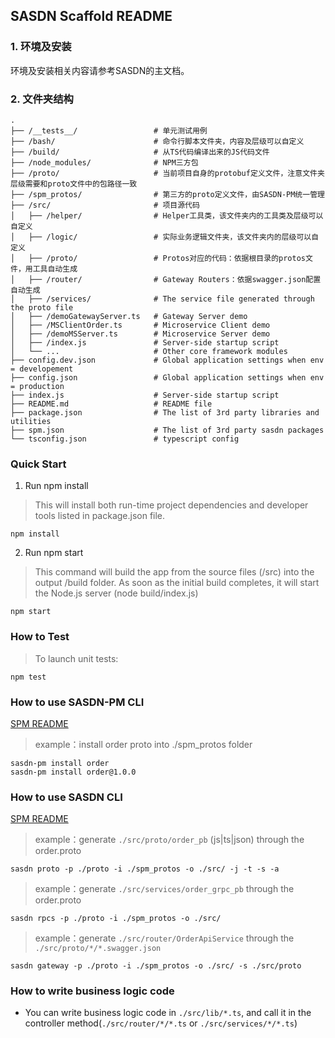 ## SASDN Scaffold README

### 1. 环境及安装
环境及安装相关内容请参考SASDN的主文档。

### 2. 文件夹结构

```
.
├── /__tests__/                 # 单元测试用例
├── /bash/                      # 命令行脚本文件夹，内容及层级可以自定义
├── /build/                     # 从TS代码编译出来的JS代码文件
├── /node_modules/              # NPM三方包
├── /proto/                     # 当前项目自身的protobuf定义文件，注意文件夹层级需要和proto文件中的包路径一致
├── /spm_protos/                # 第三方的proto定义文件，由SASDN-PM统一管理
├── /src/                       # 项目源代码
│   ├── /helper/                # Helper工具类，该文件夹内的工具类及层级可以自定义
│   ├── /logic/                 # 实际业务逻辑文件夹，该文件夹内的层级可以自定义
│   ├── /proto/                 # Protos对应的代码：依据根目录的protos文件，用工具自动生成
│   ├── /router/                # Gateway Routers：依据swagger.json配置自动生成
│   ├── /services/              # The service file generated through the proto file
│   ├── /demoGatewayServer.ts   # Gateway Server demo
│   ├── /MSClientOrder.ts       # Microservice Client demo
│   ├── /demoMSServer.ts        # Microservice Server demo
│   ├── /index.js               # Server-side startup script
│   └── ...                     # Other core framework modules
├── config.dev.json             # Global application settings when env = developement
├── config.json                 # Global application settings when env = production
├── index.js                    # Server-side startup script
├── README.md                   # README file
├── package.json                # The list of 3rd party libraries and utilities
├── spm.json                    # The list of 3rd party sasdn packages
└── tsconfig.json               # typescript config
```

### Quick Start

1. Run npm install

 > This will install both run-time project dependencies and developer tools listed in package.json file.

```
npm install
```

2. Run npm start

> This command will build the app from the source files (/src) into the output /build folder. As soon as the initial build completes, it will start the Node.js server (node build/index.js)

```
npm start
```

### How to Test

> To launch unit tests:

```
npm test
```

### How to use SASDN-PM CLI

[SPM README](https://github.com/agreatfool/SPM/blob/master/README.md)

> example：install order proto into ./spm_protos folder

```
sasdn-pm install order
sasdn-pm install order@1.0.0
```

### How to use SASDN CLI

[SPM README](https://github.com/agreatfool/SASDN/blob/design/doc/CLI.md)

> example：generate `./src/proto/order_pb` (js|ts|json) through the order.proto

```
sasdn proto -p ./proto -i ./spm_protos -o ./src/ -j -t -s -a
```

> example：generate `./src/services/order_grpc_pb` through the order.proto

```
sasdn rpcs -p ./proto -i ./spm_protos -o ./src/
```

> example：generate `./src/router/OrderApiService` through the `./src/proto/*/*.swagger.json`

```
sasdn gateway -p ./proto -i ./spm_protos -o ./src/ -s ./src/proto
```

### How to write business logic code

* You can write business logic code in `./src/lib/*.ts`, and call it in the controller method(`./src/router/*/*.ts` or `./src/services/*/*.ts`)